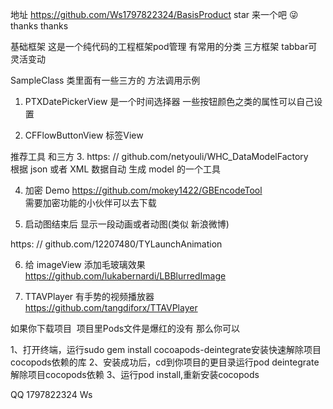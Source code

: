

地址  https://github.com/Ws1797822324/BasisProduct
star 来一个吧 😜 thanks thanks

基础框架 这是一个纯代码的工程框架pod管理 有常用的分类 三方框架 tabbar可灵活变动

SampleClass 类里面有一些三方的 方法调用示例

1. PTXDatePickerView 是一个时间选择器 一些按钮颜色之类的属性可以自己设置

2. CFFlowButtonView 标签View

推荐工具 和三方 
3. https: // github.com/netyouli/WHC_DataModelFactory   
根据 json 或者 XML 数据自动  生成 model 的一个工具

4. 加密 Demo https://github.com/mokey1422/GBEncodeTool  
需要加密功能的小伙伴可以去下载

5. 启动图结束后 显示一段动画或者动图(类似 新浪微博)

https: // github.com/12207480/TYLaunchAnimation

6.  给 imageView 添加毛玻璃效果 https://github.com/lukabernardi/LBBlurredImage

7. TTAVPlayer 有手势的视频播放器 https://github.com/tangdiforx/TTAVPlayer

如果你下载项目  项目里Pods文件是爆红的没有  那么你可以

1、打开终端，运行sudo gem install cocoapods-deintegrate安装快速解除项目cocopods依赖的库
2、安装成功后，cd到你项目的更目录运行pod deintegrate解除项目cocopods依赖
3、运行pod install,重新安装cocopods




QQ 1797822324 Ws
